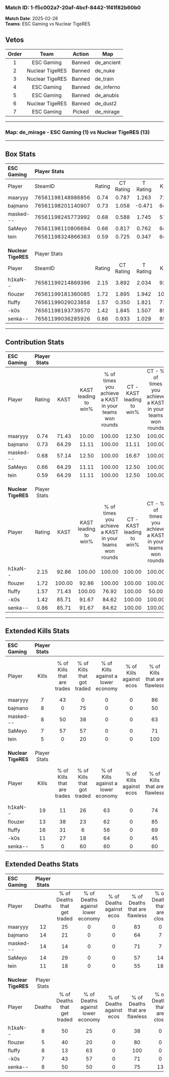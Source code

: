 ### Match ID: 1-f5c002a7-20af-4bcf-8442-1f41f82b60b0  
**Match Date**: 2025-02-28  
**Teams**: ESC Gaming vs Nuclear TigeRES  

## Vetos  

| Order | Team | Action | Map |
| :---: | :--: | :----: | --- |
| 1 | ESC Gaming | Banned | de_ancient |
| 2 | Nuclear TigeRES | Banned | de_nuke |
| 3 | Nuclear TigeRES | Banned | de_train |
| 4 | ESC Gaming | Banned | de_inferno |
| 5 | ESC Gaming | Banned | de_anubis |
| 6 | Nuclear TigeRES | Banned | de_dust2 |
| 7 | ESC Gaming | Picked | de_mirage |

---  

### **Map**: de_mirage - ESC Gaming (1) vs Nuclear TigeRES (13)  
---  

## Box Stats  

| **ESC Gaming**      | Player Stats      |        |           |          |        |       |       |         |        |      |     |
| :- | :- | :-: | :-: | :-: | :-: | :-: | :-: | :-: | :-: | :-: | :-: |
| Player              | SteamID           | Rating | CT Rating | T Rating |  KAST  |  ADR  | Kills | Assists | Deaths | K/D  | HS% |
| maaryyy             | 76561198148986856 |  0.74  |   0.787   |  1.263   | 71.43  | 52.6  |   7   |    2    |   12   | 0.58 | 42  |
| bajmano             | 76561198201140907 |  0.73  |   1.058   |  -0.471  | 64.29  | 68.6  |   8   |    2    |   14   | 0.57 | 62  |
| masked---           | 76561198245773992 |  0.68  |   0.588   |  1.745   | 57.14  | 69.7  |   8   |    2    |   14   | 0.57 | 50  |
| SaMeyo              | 76561198110806694 |  0.66  |   0.817   |  0.762   | 64.29  | 63.8  |   7   |    3    |   14   | 0.50 | 57  |
| tein                | 76561198324866363 |  0.59  |   0.725   |  0.347   | 64.29  | 47.6  |   5   |    3    |   11   | 0.45 | 60  |
|                     |                   |        |           |          |        |       |       |         |        |      |     |
|                     |                   |        |           |          |        |       |       |         |        |      |     |
|                     |                   |        |           |          |        |       |       |         |        |      |     |
| **Nuclear TigeRES** | Player Stats      |        |           |          |        |       |       |         |        |      |     |
| Player              | SteamID           | Rating | CT Rating | T Rating |  KAST  |  ADR  | Kills | Assists | Deaths | K/D  | HS% |
| h1kaN--             | 76561199214869396 |  2.15  |   3.892   |  2.034   | 92.86  | 155.1 |  19   |    6    |   8    | 2.38 | 68  |
| flouzer             | 76561199181360085 |  1.72  |   1.895   |  1.942   | 100.00 | 94.9  |  13   |    2    |   5    | 2.60 | 46  |
| fluffy              | 76561199029023858 |  1.57  |   0.350   |  1.821   | 71.43  | 91.1  |  16   |    2    |   8    | 2.00 | 50  |
| -k0s                | 76561198193739570 |  1.42  |   1.845   |  1.507   | 85.71  | 92.4  |  11   |    4    |   7    | 1.57 | 45  |
| senka--             | 76561199036285926 |  0.86  |   0.933   |  1.029   | 85.71  | 42.4  |   5   |    5    |   8    | 0.63 | 40  |
---  

## Contribution Stats  

| **ESC Gaming**      | Player Stats |        |                      |                                                        |                           |                                                             |                          |                                                            |
| :- | :-: | :-: | :-: | :-: | :-: | :-: | :-: | :-: |
| Player              |    Rating    |  KAST  | KAST leading to win% | % of times you achieve a KAST in your teams won rounds | CT - KAST leading to win% | CT - % of times you achieve a KAST in your teams won rounds | T - KAST leading to win% | T - % of times you achieve a KAST in your teams won rounds |
| maaryyy             |     0.74     | 71.43  |        10.00         |                         100.00                         |           12.50           |                           100.00                            |           0.00           |                            0.00                            |
| bajmano             |     0.73     | 64.29  |        11.11         |                         100.00                         |           11.11           |                           100.00                            |           0.00           |                            0.00                            |
| masked---           |     0.68     | 57.14  |        12.50         |                         100.00                         |           16.67           |                           100.00                            |           0.00           |                            0.00                            |
| SaMeyo              |     0.66     | 64.29  |        11.11         |                         100.00                         |           12.50           |                           100.00                            |           0.00           |                            0.00                            |
| tein                |     0.59     | 64.29  |        11.11         |                         100.00                         |           12.50           |                           100.00                            |           0.00           |                            0.00                            |
|                     |              |        |                      |                                                        |                           |                                                             |                          |                                                            |
|                     |              |        |                      |                                                        |                           |                                                             |                          |                                                            |
|                     |              |        |                      |                                                        |                           |                                                             |                          |                                                            |
| **Nuclear TigeRES** | Player Stats |        |                      |                                                        |                           |                                                             |                          |                                                            |
| Player              |    Rating    |  KAST  | KAST leading to win% | % of times you achieve a KAST in your teams won rounds | CT - KAST leading to win% | CT - % of times you achieve a KAST in your teams won rounds | T - KAST leading to win% | T - % of times you achieve a KAST in your teams won rounds |
| h1kaN--             |     2.15     | 92.86  |        100.00        |                         100.00                         |          100.00           |                           100.00                            |          100.00          |                           100.00                           |
| flouzer             |     1.72     | 100.00 |        92.86         |                         100.00                         |          100.00           |                           100.00                            |          91.67           |                           100.00                           |
| fluffy              |     1.57     | 71.43  |        100.00        |                         76.92                          |          100.00           |                            50.00                            |          100.00          |                           81.82                            |
| -k0s                |     1.42     | 85.71  |        91.67         |                         84.62                          |          100.00           |                           100.00                            |          90.00           |                           81.82                            |
| senka--             |     0.86     | 85.71  |        91.67         |                         84.62                          |          100.00           |                           100.00                            |          90.00           |                           81.82                            |
---  

## Extended Kills Stats  

| **ESC Gaming**      | Player Stats |                            |                            |                                    |                         |                              |                                 |                                       |                    |           |
| :- | :-: | :-: | :-: | :-: | :-: | :-: | :-: | :-: | :-: | :-: |
| Player              |    Kills     | % of Kills that are trades | % of Kills that got traded | % of Kills against a lower economy | % of Kills against ecos | % of Kills that are flawless | % of Kills that are close duels | % of Kills that are assisted by flash | Pistol Round Kills | AWP Kills |
| maaryyy             |      7       |             43             |             0              |                 0                  |            0            |              86              |                0                |                   0                   |         0          |     0     |
| bajmano             |      8       |             0              |             75             |                 0                  |            0            |              50              |               13                |                   0                   |         2          |     0     |
| masked---           |      8       |             50             |             38             |                 0                  |            0            |              63              |                0                |                   0                   |         2          |     2     |
| SaMeyo              |      7       |             57             |             57             |                 0                  |            0            |              71              |                0                |                   0                   |         3          |     1     |
| tein                |      5       |             0              |             20             |                 0                  |            0            |             100              |                0                |                   0                   |         0          |     0     |
|                     |              |                            |                            |                                    |                         |                              |                                 |                                       |                    |           |
|                     |              |                            |                            |                                    |                         |                              |                                 |                                       |                    |           |
|                     |              |                            |                            |                                    |                         |                              |                                 |                                       |                    |           |
| **Nuclear TigeRES** | Player Stats |                            |                            |                                    |                         |                              |                                 |                                       |                    |           |
| Player              |    Kills     | % of Kills that are trades | % of Kills that got traded | % of Kills against a lower economy | % of Kills against ecos | % of Kills that are flawless | % of Kills that are close duels | % of Kills that are assisted by flash | Pistol Round Kills | AWP Kills |
| h1kaN--             |      19      |             11             |             26             |                 63                 |            0            |              74              |                5                |                   5                   |         4          |     0     |
| flouzer             |      13      |             38             |             23             |                 62                 |            0            |              85              |               23                |                   0                   |         3          |     0     |
| fluffy              |      16      |             31             |             6              |                 56                 |            0            |              69              |                0                |                   0                   |         1          |     7     |
| -k0s                |      11      |             27             |             18             |                 64                 |            0            |              45              |                9                |                   9                   |         1          |     0     |
| senka--             |      5       |             0              |             60             |                 60                 |            0            |              60              |               20                |                   0                   |         0          |     0     |
## Extended Deaths Stats  

| **ESC Gaming**      | Player Stats |                             |                                   |                          |                               |                            |                           |               |
| :- | :-: | :-: | :-: | :-: | :-: | :-: | :-: | :-: |
| Player              |    Deaths    | % of Deaths that get traded | % of Deaths against lower economy | % of Deaths against ecos | % of Deaths that are flawless | % of Deaths that are close | % of Deaths while blinded | Deaths to AWP |
| maaryyy             |      12      |             25              |                 0                 |            0             |              83               |             0              |             0             |       2       |
| bajmano             |      14      |             21              |                 0                 |            0             |              64               |             7              |             7             |       1       |
| masked---           |      14      |             14              |                 0                 |            0             |              71               |             7              |             7             |       2       |
| SaMeyo              |      14      |             29              |                 0                 |            0             |              57               |             14             |             0             |       0       |
| tein                |      11      |             18              |                 0                 |            0             |              55               |             18             |             0             |       2       |
|                     |              |                             |                                   |                          |                               |                            |                           |               |
|                     |              |                             |                                   |                          |                               |                            |                           |               |
|                     |              |                             |                                   |                          |                               |                            |                           |               |
| **Nuclear TigeRES** | Player Stats |                             |                                   |                          |                               |                            |                           |               |
| Player              |    Deaths    | % of Deaths that get traded | % of Deaths against lower economy | % of Deaths against ecos | % of Deaths that are flawless | % of Deaths that are close | % of Deaths while blinded | Deaths to AWP |
| h1kaN--             |      8       |             50              |                25                 |            0             |              38               |             0              |             0             |       0       |
| flouzer             |      5       |             40              |                20                 |            0             |              80               |             0              |             0             |       1       |
| fluffy              |      8       |             13              |                63                 |            0             |              100              |             0              |             0             |       0       |
| -k0s                |      7       |             43              |                57                 |            0             |              71               |             0              |             0             |       2       |
| senka--             |      8       |             50              |                50                 |            0             |              75               |             13             |             0             |       0       |
